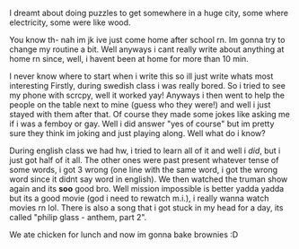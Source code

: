 I dreamt about doing puzzles to get somewhere in a huge city, some where electricity, some were like wood.

You know th- nah im jk ive just come home after school rn.
Im gonna try to change my routine a bit. Well anyways i cant really write about anything at home rn since, well, i havent been at home for more than 10 min.

I never know where to start when i write this so ill just write whats most interesting
Firstly, during swedish class i was really bored. So i tried to see my phone with scrcpy, well it worked yay! Anyways i then went to help the people on the table next to mine (guess who they were!) and well i just stayed with them after that. Of course they made some jokes like asking me if i was a femboy or gay. Well i did answer "yes of course" but im pretty sure they think im joking and just playing along. Well what do i know?

During english class we had hw, i tried to learn all of it and well i *did*, but i just got half of it all. The other ones were past present whatever tense of some words, i got 3 wrong (one line with the same word, i got the wrong word since it didnt say word in english). We then watched the truman show again and its **soo** good bro. Well mission impossible is better yadda yadda but its a good movie (god i need to rewatch m.i.), i really wanna watch movies rn lol. There is also a song that i got stuck in my head for a day, its called "philip glass - anthem, part 2".

We ate chicken for lunch and now im gonna bake brownies :D

